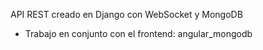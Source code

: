 API REST creado en Django con WebSocket y MongoDB
- Trabajo en conjunto con el frontend: angular_mongodb
